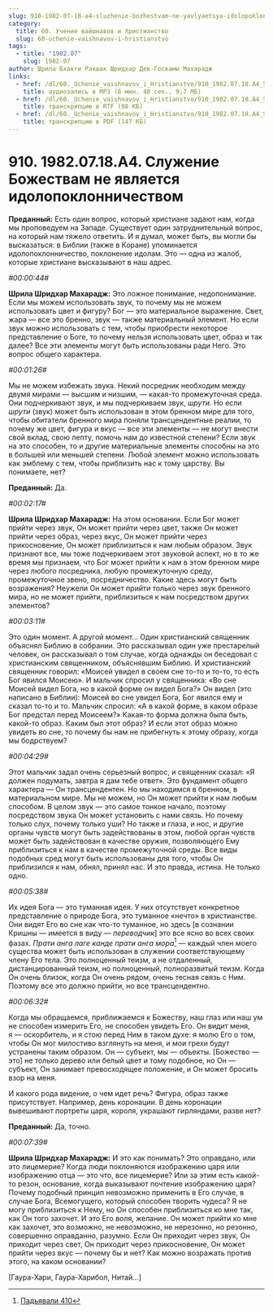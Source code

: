 ```yaml
---
slug: 910-1982-07-18-a4-sluzhenie-bozhestvam-ne-yavlyaetsya-idolopoklonnichestvom
category:
  title: 60. Учение вайшнавов и Христианство
  slug: 60-uchenie-vaishnavov-i-hristianstvo
tags:
  - title: "1982.07"
    slug: 1982-07
author: Шрила Бхакти Ракшак Шридхар Дев-Госвами Махарадж
links:
  - href: /dl/60._Uchenie_vaishnavov_i_Hristianstvo/910_1982.07.18.A4_SridharMj_Sluzhenie_Bozhestvam_ne_javljaetsja_idolopoklonnichestvom.mp3
    title: аудиозапись в MP3 (8 мин. 48 сек., 9,7 МБ)
  - href: /dl/60._Uchenie_vaishnavov_i_Hristianstvo/910_1982.07.18.A4_SridharMj_Sluzhenie_Bozhestvam_ne_javljaetsja_idolopoklonnichestvom.rtf
    title: транскрипцию в RTF (98 КБ)
  - href: /dl/60._Uchenie_vaishnavov_i_Hristianstvo/910_1982.07.18.A4_SridharMj_Sluzhenie_Bozhestvam_ne_javljaetsja_idolopoklonnichestvom.pdf
    title: транскрипцию в PDF (147 КБ)
---
```


# 910. 1982.07.18.A4. Служение Божествам не является идолопоклонничеством

**Преданный:** Есть один вопрос, который христиане задают нам, когда мы проповедуем на Западе. Существует один затруднительный вопрос, на который нам тяжело ответить. И я думал, может быть, вы могли бы высказаться: в Библии (также в Коране) упоминается идолопоклонничество, поклонение идолам. Это — одна из жалоб, которые христиане высказывают в наш адрес.

*#00:00:44#*

**Шрила Шридхар Махарадж:** Это ложное понимание, недопонимание. Если мы можем использовать звук, то почему мы не можем использовать цвет и фигуру? Бог — это материальное выражение. Свет, жара — все это бренно, звук — также материальный элемент. Но если звук можно использовать с тем, чтобы приобрести некоторое представление о Боге, то почему нельзя использовать цвет, образ и так далее? Все эти элементы могут быть использованы ради Него. Это вопрос общего характера.

*#00:01:26#*

Мы не можем избежать звука. Некий посредник необходим между двумя мирами — высшим и низшим, — какая-то промежуточная среда. Они подчеркивают звук, и мы подчеркиваем звук, *шрути*. Но если *шрути* (звук) может быть использован в этом бренном мире для того, чтобы обитатели бренного мира поняли трансцендентные реалии, то почему же цвет, фигура и вкус — все эти элементы — не могут внести свой вклад, свою лепту, помочь нам до известной степени? Если звук на это способен, то и другие материальные элементы способны на это в большей или меньшей степени. Любой элемент можно использовать как эмблему с тем, чтобы приблизить нас к тому царству. Вы понимаете, нет?

**Преданный:** Да.

*#00:02:17#*

**Шрила Шридхар Махарадж:** На этом основании. Если Бог может прийти через звук, Он может прийти через цвет, также Он может прийти через образ, через вкус, Он может прийти через прикосновение, Он может приблизиться к нам любым образом. Звук признают все, мы тоже подчеркиваем этот звуковой аспект, но в то же время мы признаем, что Бог может прийти к нам в этом бренном мире через любого посредника, любую промежуточную среду, промежуточное звено, посредничество. Какие здесь могут быть возражения? Неужели Он может прийти только через звук бренного мира, но не может прийти, приблизиться к нам посредством других элементов?

*#00:03:11#*

Это один момент. А другой момент… Один христианский священник объяснял Библию в собрании. Это рассказывал один уже престарелый человек, он рассказывал о том случае, когда однажды он беседовал с христианским священником, объяснявшим Библию. И христианский священник говорил: «Моисей увидел в своем сне то-то и то-то, то есть Бог явился Моисею». И мальчик спросил у священника: «Во сне Моисей видел Бога, но в какой форме он видел Бога?» Он видел (это написано в Библии): Моисей во сне увидел Бога, Бог явился ему и сказал то-то и то. Мальчик спросил: «А в какой форме, в каком образе Бог предстал перед Моисеем?» Какая-то форма должна была быть, какой-то образ. Каким был этот образ? И если этот образ можно увидеть во сне, то почему бы нам не прибегнуть к этому образу, когда мы бодрствуем?

*#00:04:29#*

Этот мальчик задал очень серьезный вопрос, и священник сказал: «Я должен подумать, завтра я дам тебе ответ». Это фундамент общего характера — Он трансцендентен. Но мы находимся в бренном, в материальном мире. Мы не можем, но Он может прийти к нам любым способом. В целом звук — это самое тонкое начало, поэтому посредством звука Он может установить с нами связь. Но почему только слух, почему только уши? Но также и глаза, и нос, и другие органы чувств могут быть задействованы в этом, любой орган чувств может быть задействован в качестве оружия, позволяющего Ему приблизиться к нам в качестве промежуточной среды. Все виды подобных сред могут быть использованы для того, чтобы Он приблизился к нам, обнял, принял нас. И это правда, истина. Не только одно.

*#00:05:38#*

Их идея Бога — это туманная идея. У них отсутствует конкретное представление о природе Бога, это туманное «нечто» в христианстве. Они видят Его во сне как что-то туманное, но здесь [в сознании Кришны — имеется в виду — *переводчик*] это все ясно во всех своих фазах. *Прати анга лаге канде прати анга мора*[^_ftn1] — каждый член моего существа может быть использован в служении соответствующему члену Его тела. Это полноценный теизм, а не отдаленный, дистанцированный теизм, но полноценный, полноразвитый теизм. Когда Он очень близок, когда Он очень рядом, очень тесная связь с Ним. Поэтому все это должно прийти, но все трансцендентно.

*#00:06:32#*

Когда мы обращаемся, приближаемся к Божеству, наш глаз или наш ум не способен измерить Его, не способен увидеть Его. Он видит меня, я — оскорбитель, и я стою перед Ним в таком духе: я молю Его о том, чтобы Он мог милостиво взглянуть на меня, и мои грехи будут устранены таким образом. Он — субъект, мы — объекты. [Божество — это] не только дерево или белый цвет и тому подобное, но Он — субъект, Он занимает превосходящее положение, и Он может бросить взор на меня.

И какого рода видение, о чем идет речь? Фигура, образ также присутствует. Например, день коронации. В день коронации вывешивают портреты царя, короля, украшают гирляндами, разве нет?

**Преданный:** Да, точно.

*#00:07:39#*

**Шрила Шридхар Махарадж:** И это как понимать? Это оправдано, или это лицемерие? Когда люди поклоняются изображению царя или изображению отца — это что, все лицемерие? Или за этим есть какой-то резон, основание, когда выказывают почтение изображению царя? Почему подобный принцип невозможно применить в Его случае, в случае Бога, Всемогущего, который способен творить чудеса? Я не могу приблизиться к Нему, но Он способен приблизиться ко мне так, как Он того захочет. И это Его воля, желание. Он может прийти ко мне как захочет, это возможно, не невозможно, не нерезонно, но резонно, совершенно оправданно, разумно. Если Он приходит через звук, Он приходит через свет, Он приходит через прикосновение, Он может прийти через вкус — почему бы и нет? Как можно возражать против этого, на каком основании?

[Гаура-Хари, Гаура-Харибол, Нитай…]



[^_ftn1]: [Падьявали 410](../notes/padyavali/padyavali-410.md)
